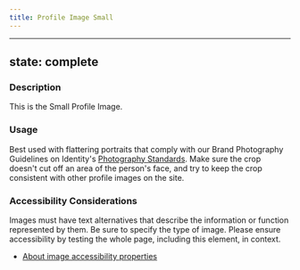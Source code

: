 ```yaml
---
title: Profile Image Small
---
```


---
state: complete
---

### Description
This is the Small Profile Image.

### Usage
Best used with flattering portraits that comply with our Brand Photography Guidelines on Identity's <a href="https://identity.ucsf.edu/photography-and-video/photography-standards">Photography Standards</a>. Make sure the crop doesn't cut off an area of the person's face, and try to keep the crop consistent with other profile images on the site.

### Accessibility Considerations
Images must have text alternatives that describe the information or function represented by them. Be sure to specify the type of image. Please ensure accessibility by testing the whole page, including this element, in context.

* <a href="https://www.w3.org/WAI/tutorials/images/">About image accessibility properties</a>

<!-- ### SEO Considerations
This section is left intentionally blank and is for future consideration.

### Technical Considerations
Anything special technical-wise will be shared here. -->
